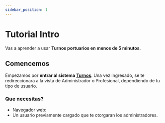 ```yaml
---
sidebar_position: 1
---
```


# Tutorial Intro

Vas a aprender a usar **Turnos portuarios en menos de 5 minutos**.

## Comencemos

Empezamos por **entrar al sistema** **[Turnos](https://turnosportuarios.polluxcoop.com/)**.
Una vez ingresado, se te redireccionara a la vista de Administrador o Profesional, dependiendo de tu tipo de usuario.

### Que necesitas?

- Navegador web:
- Un usuario previamente cargado que te otorgaran los administradores.